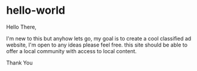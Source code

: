 # hello-world

Hello There,

I'm new to this but anyhow lets go, my goal is to create a cool classified ad website, I'm open to any ideas please feel free.
this site should be able to offer a local community with access to local content.

Thank You
